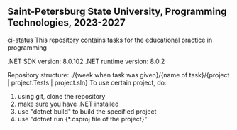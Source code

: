 Saint-Petersburg State University, Programming Technologies, 2023-2027
----------
[ci-status](https://github.com/bygu4/Semester2/actions/workflows/ci.yml/badge.svg?event=push)
This repository contains tasks for the educational practice in programming

.NET SDK version: 8.0.102
.NET runtime version: 8.0.2

Repository structure: ./{week when task was given}/{name of task}/{project | project.Tests | project.sln}
To use certain project, do:
  1) using git, clone the repository
  2) make sure you have .NET installed
  3) use "dotnet build" to build the specified project
  4) use "dotnet run {*.csproj file of the project}"
